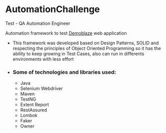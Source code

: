 # AutomationChallenge
Test - QA Automation Engineer

Automation framework to test [Demoblaze](https://www.demoblaze.com/) web application 

- This framework was developed based on Design Patterns, SOLID and respecting the principles of Object Oriented Programming so it has the ability to keep growing in Test Cases, also can run in differents environments with less effort

- ### Some of technologies and libraries used:
     - Java
     - Selenium Webdriver
     - Maven
     - TestNG
     - Extent Report
     - RestAssured
     - Lombok
     - Faker
     - Owner
